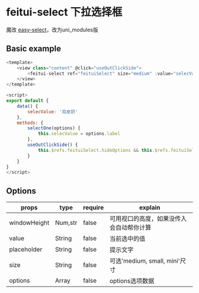 # feitui-select 下拉选择框
魔改 [easy-select](https://ext.dcloud.net.cn/plugin?id=2511)，改为uni_modules版

## Basic example
```js
<template>
    <view class="content" @click="useOutClickSide">
        <feitui-select ref="feituiSelect" size="medium" :value="selecValue" @selectOne="selectOne"></feitui-select>
    </view>
</template>

<script>
export default {
    data() {
        selecValue: '双皮奶'
    },
    methods: {
        selectOne(options) {
            this.selecValue = options.label
        },
        useOutClickSide() {
            this.$refs.feituiSelect.hideOptions && this.$refs.feituiSelect.hideOptions()
        }
    }
}
</script>
```

## Options
| props | type | require | explain |
| ----- | ---- | ------- | ------- |
| windowHeight | Num,str | false | 可用视口的高度，如果没传入会自动帮你计算 |
| value | String | false | 当前选中的值 |
| placeholder | String | false | 提示文字 |
| size | String | false | 可选'medium, small, mini'尺寸 |
| options | Array | false | options选项数据 |